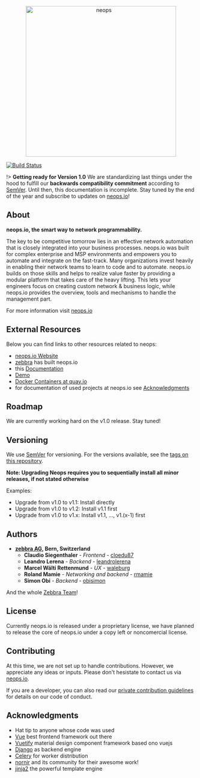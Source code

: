 <p align="center">
  <img alt="neops" width="400px" src="https://docs.neops.io/_media/logo-dark-horizontal.svg" />
</p>

[![Build Status](https://drone.zebbra.ch/api/badges/zebbra/neops-core/status.svg)](https://drone.zebbra.ch/zebbra/neops-core)

<!-- TODO: Doc and Latest Release Badge -->

!> **Getting ready for Version 1.0** We are standardizing last things under the hood to fulfill our **backwards compatibility commitment** according to [SemVer](semver.org). Until then, this documentation is incomplete. Stay tuned by the end of the year and subscribe to updates on [neops.io](https://www.neops.io/#contact)!

## About

**neops.io, the smart way to network programmability.**


The key to be competitive tomorrow lies in an effective network automation that is closely integrated into your business processes. neops.io was built for complex enterprise and MSP environments and empowers you to automate and integrate on the fast-track. Many organizations invest heavily in enabling their network teams to learn to code and to automate. neops.io builds on those skills and helps to realize value faster by providing a modular platform that takes care of the heavy lifting. This lets your engineers focus on creating custom network & business logic, while neops.io provides the overview, tools and mechanisms to handle the management part.

For more information visit [neops.io](https://neops.io)


## External Resources

Below you can find links to other resources related to neops:

- [neops.io Website](https://neops.io)
- [zebbra](https://zebbra.ch) has built neops.io
- this [Documentation](https://docs.neops.io)
- [Demo](https://demo.neops.io)
- [Docker Containers at quay.io](https://quay.io/organization/zebbra/neops)
- for documentation of used projects at neops.io see [Acknowledgments](#acknowledgments)

## Roadmap

We are currently working hard on the v1.0 release. Stay tuned!

## Versioning

We use [SemVer](http://semver.org/) for versioning. For the versions available, see the [tags on this repository](https://github.com/zebbra/neops-core/tags).


**Note: Upgrading Neops requires you to sequentially install all minor releases, if not stated otherwise**

Examples:

- Upgrade from v1.0 to v1.1: Install directly
- Upgrade from v1.0 to v1.2: Install v1.1 first
- Upgrade from v1.0 to v1.x: Install v1.1, ..., v1.(x-1) first

## Authors

- **[zebbra AG](https://zebbra.ch), Bern, Switzerland**
  - **Claudio Siegenthaler** - _Frontend_ - [cloedu87](https://github.com/cloedu87)
  - **Leandro Lerena** - _Backend_ - [leandrolerena](https://github.com/leandrolerena)
  - **Marcel Wälti Rettenmund** - _UX_ - [waleburg](https://github.com/waleburg)
  - **Roland Mamie** - _Networking and backend_ - [rmamie](https://github.com/rmamie)
  - **Simon Obi** - _Backend_ - [obisimon](https://github.com/obisimon)
  

And the whole [Zebbra Team](https://zebbra.ch/#team)!

## License

Currently neops.io is released under a proprietary license, we have planned to release the core of neops.io under a copy left or noncomercial license.

## Contributing

At this time, we are not set up to handle contributions. However, we appreciate any ideas or inputs. Please don't hesistate to contact us via [neops.io](https://neops.io). 

If you are a developer, you can also read our [private contribution guidelines](CONTRIBUTING.md) for details on our code of conduct.

## Acknowledgments

- Hat tip to anyone whose code was used
- [Vue](https://vuejs.org/) best frontend framework out there
- [Vuetify](https://vuetifyjs.com/en/) material design component framework based ono vuejs
- [Django](https://www.djangoproject.com/) as backend engine
- [Celery](http://www.celeryproject.org/) for worker distribution
- [nornir](https://github.com/nornir-automation/nornir) and its community for their awesome work!
- [jinja2](https://github.com/pallets/jinja) the powerful template engine

